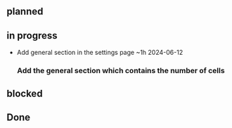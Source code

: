 ## planned

## in progress
- Add general section in the settings page ~1h 2024-06-12  
  ### Add the general section which contains the number of cells

## blocked

## Done